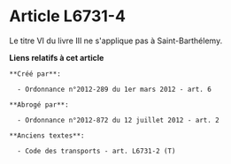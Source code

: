 # Article L6731-4

Le titre VI du livre III ne s'applique pas à Saint-Barthélemy.

**Liens relatifs à cet article**

	**Créé par**:

	  - Ordonnance n°2012-289 du 1er mars 2012 - art. 6

	**Abrogé par**:

	  - Ordonnance n°2012-872 du 12 juillet 2012 - art. 2

	**Anciens textes**:

	  - Code des transports - art. L6731-2 (T)
